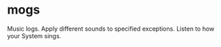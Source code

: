 # mogs
Music logs. Apply different sounds to specified exceptions. Listen to how your System sings.
